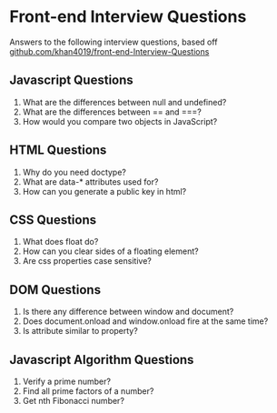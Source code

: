 # Front-end Interview Questions
Answers to the following interview questions, based off [github.com/khan4019/front-end-Interview-Questions](https://github.com/khan4019/front-end-Interview-Questions)

## Javascript Questions
1. What are the differences between null and undefined?
2. What are the differences between == and ===?
3. How would you compare two objects in JavaScript?

## HTML Questions
1. Why do you need doctype?
2. What are data-* attributes used for?
3. How can you generate a public key in html?

## CSS Questions
1. What does float do?
2. How can you clear sides of a floating element?
3. Are css properties case sensitive?

## DOM Questions
1. Is there any difference between window and document?
2. Does document.onload and window.onload fire at the same time?
3. Is attribute similar to property?

## Javascript Algorithm Questions
1. Verify a prime number?
2. Find all prime factors of a number?
3. Get nth Fibonacci number?